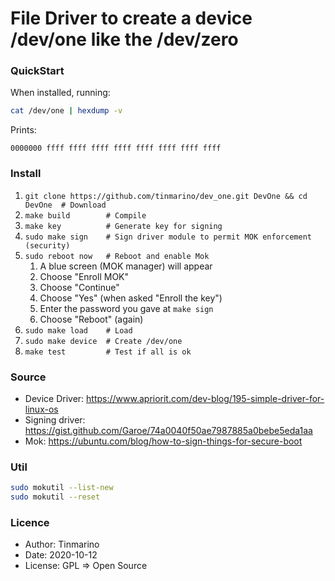 # File Driver to create a device /dev/one like the /dev/zero

### QuickStart

When installed, running:
```bash
cat /dev/one | hexdump -v
```

Prints:
```text
0000000 ffff ffff ffff ffff ffff ffff ffff ffff
```


### Install

1. `git clone https://github.com/tinmarino/dev_one.git DevOne && cd DevOne  # Download`
2. `make build        # Compile`
3. `make key          # Generate key for signing`
4. `sudo make sign    # Sign driver module to permit MOK enforcement (security)`
5. `sudo reboot now   # Reboot and enable Mok`
    1. A blue screen (MOK manager) will appear
    2. Choose "Enroll MOK"
    3. Choose "Continue"
    4. Choose "Yes" (when asked "Enroll the key")
    5. Enter the password you gave at `make sign`
    6. Choose "Reboot" (again)
6. `sudo make load    # Load`
7. `sudo make device  # Create /dev/one`
8. `make test         # Test if all is ok`


### Source

*  Device Driver: https://www.apriorit.com/dev-blog/195-simple-driver-for-linux-os
*  Signing driver: https://gist.github.com/Garoe/74a0040f50ae7987885a0bebe5eda1aa
*  Mok: https://ubuntu.com/blog/how-to-sign-things-for-secure-boot


### Util

```bash
sudo mokutil --list-new
sudo mokutil --reset
```


### Licence

* Author: Tinmarino
* Date: 2020-10-12
* License: GPL => Open Source
